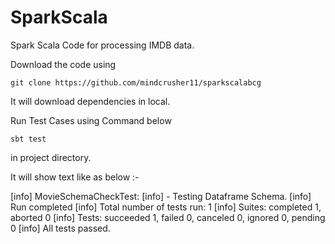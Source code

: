 # SparkScala
Spark Scala Code for processing IMDB data.

Download the code using 

```
git clone https://github.com/mindcrusher11/sparkscalabcg
```

It will download dependencies in local.

Run Test Cases using Command below 

```
sbt test 
```

in project directory.

It will show text like as below :-

[info] MovieSchemaCheckTest:
[info] - Testing Dataframe Schema.
[info] Run completed 
[info] Total number of tests run: 1
[info] Suites: completed 1, aborted 0
[info] Tests: succeeded 1, failed 0, canceled 0, ignored 0, pending 0
[info] All tests passed.

